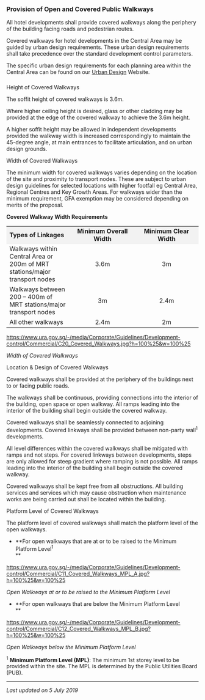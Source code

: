 ### Provision of Open and Covered Public Walkways

All hotel developments shall provide covered walkways along the
periphery of the building facing roads and pedestrian routes.

Covered walkways for hotel developments in the Central Area may be
guided by urban design requirements. These urban design requirements
shall take precedence over the standard development control parameters.

The specific urban design requirements for each planning area within the
Central Area can be found on our [Urban
Design](https://www.ura.gov.sg/Corporate/Guidelines/Urban-Design)
Website.

### 

<a href="#Height" class="collapsible collapsed"
data-toggle="collapse"></a>

Height of Covered Walkways

The soffit height of covered walkways is 3.6m.

Where higher ceiling height is desired, glass or other cladding may be
provided at the edge of the covered walkway to achieve the 3.6m height.

A higher soffit height may be allowed in independent developments
provided the walkway width is increased correspondingly to maintain the
45-degree angle, at main entrances to facilitate articulation, and on
urban design grounds.

<a href="#Width" class="collapsible collapsed"
data-toggle="collapse"></a>

Width of Covered Walkways

The minimum width for covered walkways varies depending on the location
of the site and proximity to transport nodes. These are subject to urban
design guidelines for selected locations with higher footfall eg Central
Area, Regional Centres and Key Growth Areas. For walkways wider than the
minimum requirement, GFA exemption may be considered depending on merits
of the proposal.

**Covered Walkway Width Requirements**

<table>
<tbody>
<tr class="odd">
<td style="width: 33%; background-color: #f2f2f2"><strong>Types of
Linkages</strong></td>
<td
style="text-align: center; width: 33%; background-color: #f2f2f2;"><strong>Minimum
Overall Width</strong></td>
<td
style="text-align: center; width: 33%; background-color: #f2f2f2;"><strong>Minimum
Clear Width</strong></td>
</tr>
<tr class="even">
<td>Walkways within Central Area or 200m of MRT stations/major transport
nodes</td>
<td style="text-align: center;">3.6m</td>
<td style="text-align: center;">3m</td>
</tr>
<tr class="odd">
<td>Walkways between 200 – 400m of MRT stations/major transport
nodes</td>
<td style="text-align: center;">3m</td>
<td style="text-align: center;">2.4m</td>
</tr>
<tr class="even">
<td>All other walkways</td>
<td style="text-align: center;">2.4m</td>
<td style="text-align: center;">2m</td>
</tr>
</tbody>
</table>

  

<https://www.ura.gov.sg/-/media/Corporate/Guidelines/Development-control/Commercial/C20_Covered_Walkways.jpg?h=100%25&w=100%25>

*Width of Covered Walkways*

<a href="#Location-Design" class="collapsible collapsed"
data-toggle="collapse"></a>

Location & Design of Covered Walkways

Covered walkways shall be provided at the periphery of the buildings
next to or facing public roads.

The walkways shall be continuous, providing connections into the
interior of the building, open space or open walkway. All ramps leading
into the interior of the building shall begin outside the covered
walkway.

Covered walkways shall be seamlessly connected to adjoining
developments. Covered linkways shall be provided between non-party
wall<sup>1</sup> developments.

All level differences within the covered walkways shall be mitigated
with ramps and not steps. For covered linkways between developments,
steps are only allowed for steep gradient where ramping is not possible.
All ramps leading into the interior of the building shall begin outside
the covered walkway.

Covered walkways shall be kept free from all obstructions. All building
services and services which may cause obstruction when maintenance works
are being carried out shall be located within the building.

<a href="#Platform-Level" class="collapsible collapsed"
data-toggle="collapse"></a>

Platform Level of Covered Walkways

The platform level of covered walkways shall match the platform level of
the open walkways.

-   **For open walkways that are at or to be raised to the Minimum
    Platform Level<sup>1</sup>  
    **

<https://www.ura.gov.sg/-/media/Corporate/Guidelines/Development-control/Commercial/C11_Covered_Walkways_MPL_A.jpg?h=100%25&w=100%25>

*Open Walkways at or to be raised to the Minimum Platform Level*

<!-- -->

-   **For open walkways that are below the Minimum Platform Level  
    **

<https://www.ura.gov.sg/-/media/Corporate/Guidelines/Development-control/Commercial/C12_Covered_Walkways_MPL_B.jpg?h=100%25&w=100%25>

*Open Walkways below the Minimum Platform Level*

<sup>1</sup> **Minimum Platform Level (MPL)**: The minimum 1st storey
level to be provided within the site. The MPL is determined by the
Public Utilities Board (PUB).

------------------------------------------------------------------------

*Last updated on 5 July 2019*

